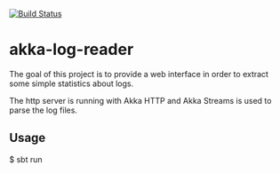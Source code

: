 [![Build Status](https://travis-ci.org/taggiasco/akka-log-reader.svg?branch=master)](https://travis-ci.org/taggiasco/akka-log-reader)

# akka-log-reader

The goal of this project is to provide a web interface in order to extract some simple statistics about logs.

The http server is running with Akka HTTP and Akka Streams is used to parse the log files.



## Usage

$ sbt run
